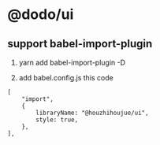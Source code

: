 # @dodo/ui

## support babel-import-plugin

1. yarn add babel-import-plugin -D

2. add babel.config.js this code

```
[
    "import",
    {
        libraryName: "@houzhihoujue/ui",
        style: true,
    },
],
```
